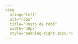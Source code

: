 ```yaml
---
<img  
  aling="left"
  alt="robô"
  title="Rosto de robô"
  width="30px"
  style="padding-right:10px;">
---
```


